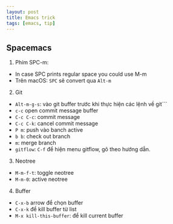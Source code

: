 ```yaml
---
layout: post
title: Emacs trick
tags: [emacs, tip]
---
```


## Spacemacs 

1. Phím SPC-m:
* In case SPC prints regular space you could use M-m
* Trên macOS: ``SPC`` sẽ convert qua ``Alt-m``

2. Git 
* ``Alt-m-g-s``: vào git buffer trước khi thực hiện các lệnh về git```
* ``c-c`` open commit message buffer
* ``C-c C-c``: commit message
* ``C-c C-k``: cancel commit message
* ``P m``: push vào banch active
* ``b b``: check out branch
* ``m``: merge branch
* ``gitflow``: ``C-f`` để hiện menu gitflow, gõ theo hướng dẫn.

3. Neotree
* ```M-m-f-t```: toggle neotree
* ```M-m-0```: active neotree

4. Buffer
* ``C-x-b`` arrow để chọn buffer
* ``C-x-k`` để kill buffer từ list
* ``M-x kill-this-buffer``: để kill current buffer

